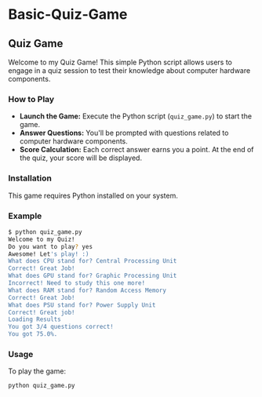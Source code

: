 # Basic-Quiz-Game

## Quiz Game

Welcome to my Quiz Game! This simple Python script allows users to engage in a quiz session to test their knowledge about computer hardware components.



### How to Play

- **Launch the Game:** Execute the Python script (`quiz_game.py`) to start the game.
- **Answer Questions:** You'll be prompted with questions related to computer hardware components.
- **Score Calculation:** Each correct answer earns you a point. At the end of the quiz, your score will be displayed.

### Installation

This game requires Python installed on your system.

### Example

```bash
$ python quiz_game.py
Welcome to my Quiz!
Do you want to play? yes
Awesome! Let's play! :)
What does CPU stand for? Central Processing Unit
Correct! Great Job!
What does GPU stand for? Graphic Processing Unit
Incorrect! Need to study this one more!
What does RAM stand for? Random Access Memory
Correct! Great Job!
What does PSU stand for? Power Supply Unit
Correct! Great job!
Loading Results
You got 3/4 questions correct!
You got 75.0%.
```



### Usage

To play the game:

```bash
python quiz_game.py
```

